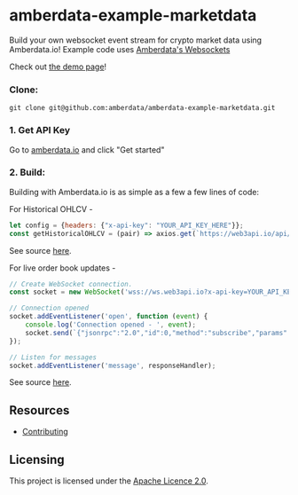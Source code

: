 # amberdata-example-marketdata
Build your own websocket event stream for crypto market data using Amberdata.io! Example code uses [Amberdata's Websockets](https://docs.amberdata.io/reference#connection)

Check out [the demo page](https://amberdata.github.io/amberdata-example-marketdata/)!

### Clone:
``
git clone git@github.com:amberdata/amberdata-example-marketdata.git
``

### 1. Get API Key

Go to [amberdata.io](https://amberdata.io/pricing) and click "Get started"

### 2. Build:

Building with Amberdata.io is as simple as a few a few lines of code:

For Historical OHLCV -
```js
let config = {headers: {"x-api-key": "YOUR_API_KEY_HERE"}};
const getHistoricalOHLCV = (pair) => axios.get(`https://web3api.io/api/v1/market/ohlcv/${pair}/historical`, config);
```
See source [here](https://github.com/amberdata/amberdata-example-marketdata/blob/a22e2d3edee890567386b0804c104218f237a483/index.js#L37).

For live order book updates -
```js
// Create WebSocket connection.
const socket = new WebSocket('wss://ws.web3api.io?x-api-key=YOUR_API_KEY_HERE');

// Connection opened
socket.addEventListener('open', function (event) {
    console.log('Connection opened - ', event);
    socket.send(`{"jsonrpc":"2.0","id":0,"method":"subscribe","params":["market:orders",{"pair":"eth_btc","exchange":"gdax"}]}`);
});

// Listen for messages
socket.addEventListener('message', responseHandler);
```
See source [here](https://github.com/amberdata/amberdata-example-marketdata/blob/a22e2d3edee890567386b0804c104218f237a483/index.js#L52).

## Resources

- [Contributing](./CONTRIBUTING.md)

## Licensing

This project is licensed under the [Apache Licence 2.0](./LICENSE).

